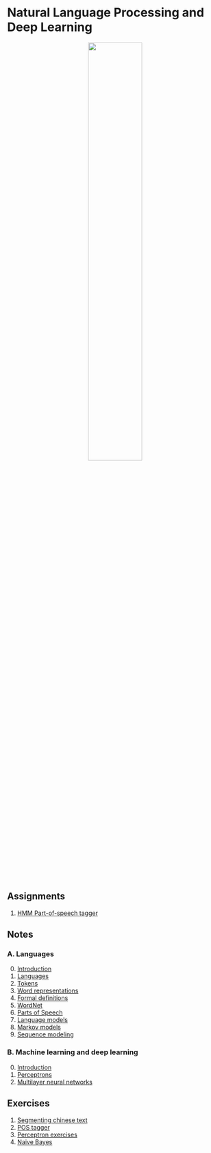 # Natural Language Processing and Deep Learning

<p align="center">
<img src="https://www.blumeglobal.com/wp-content/uploads/2018/11/NLP-image.jpg" width=50%>
</p>

## Assignments
1. [HMM Part-of-speech tagger](assignments/01-hmm-part-of-speech-tagger)

## Notes

### A. Languages

0. [Introduction](notes/A-Language/00-Introduction.md)
1. [Languages](notes/A-Language/01-Levels_of_linguistics.md)
2. [Tokens](notes/A-Language/02-Tokens.md)
3. [Word representations](notes/A-Language/03-Word_representations.md)
4. [Formal definitions](notes/A-Language/04-Formal_definitions.md)
5. [WordNet](notes/A-Language/05-WordNet.md)
6. [Parts of Speech](notes/A-Language/06-Parts_of_Speech.md)
7. [Language models](notes/A-Language/07-Language_models.md)
8. [Markov models](notes/A-Language/08-Markov_models.md)
9. [Sequence modeling](notes/A-Language/09-Sequence_modeling.md)

### B. Machine learning and deep learning
0. [Introduction](notes/B-Machine_learning_and_deep_learning/00-Introduction.md)
1. [Perceptrons](notes/B-Machine_learning_and_deep_learning/01-Perceptrons.md)
2. [Multilayer neural networks](notes/B-Machine_learning_and_deep_learning/02-Multilayer_neural_networks.md)

## Exercises
1. [Segmenting chinese text](exercises/01-chinese_segmentation)
2. [POS tagger](exercises/02-pos-tagger)
3. [Perceptron exercises](exercises/03-perceptrons)
4. [Naive Bayes](exercises/04-naive-bayes)
